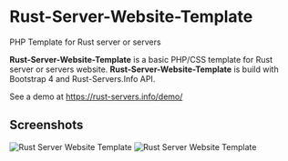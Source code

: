 # Rust-Server-Website-Template
PHP Template for Rust server or servers

**Rust-Server-Website-Template** is a basic PHP/CSS template for Rust server or servers website. **Rust-Server-Website-Template** is build with Bootstrap 4 and Rust-Servers.Info API.

See a demo at https://rust-servers.info/demo/

## Screenshots

![Rust Server Website Template](https://i.imgur.com/okdP8pt.jpg)
![Rust Server Website Template](https://i.imgur.com/OClMzAy.jpg)
